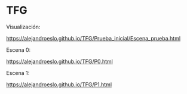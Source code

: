 # TFG

Visualización:

https://alejandroeslo.github.io/TFG/Prueba_inicial/Escena_prueba.html


Escena 0:

https://alejandroeslo.github.io/TFG/P0.html


Escena 1:

https://alejandroeslo.github.io/TFG/P1.html
